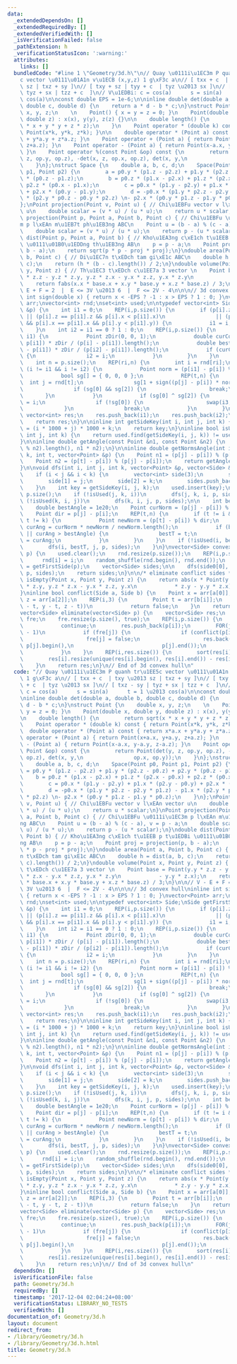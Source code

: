 ```yaml
---
data:
  _extendedDependsOn: []
  _extendedRequiredBy: []
  _extendedVerifiedWith: []
  _isVerificationFailed: false
  _pathExtension: h
  _verificationStatusIcon: ':warning:'
  attributes:
    links: []
  bundledCode: "#line 1 \"Geometry/3d.h\"\n// Quay \u0111i\u1EC3m P quanh tr\u1EE5\
    c vector \u0111\u01A1n v\u1ECB (x,y,z) 1 g\xF3c a\n// [ txx + c  | txy \u2013\
    \ sz | txz + sy ]\n// [ txy + sz | tyy + c  | tyz \u2013 sx ]\n// [ txz - sy |\
    \ tyz + sx | tzz + c  ]\n// V\u1EDBi: c = cos(a)      s = sin(a)      t = 1 \u2013\
    \ cos(a)\n\nconst double EPS = 1e-6;\n\ninline double det(double a, double b,\
    \ double c, double d) {\n    return a * d - b * c;\n}\nstruct Point {\n    double\
    \ x, y, z;\n    \n    Point() { x = y = z = 0; }\n    Point(double x, double y,\
    \ double z) : x(x), y(y), z(z) {}\n\n    double length() {\n        return sqrt(x\
    \ * x + y * y + z * z);\n    }\n    Point operator * (double k) const { return\
    \ Point(x*k, y*k, z*k); }\n\n    double operator * (Point a) const { return x*a.x\
    \ + y*a.y + z*a.z; }\n    Point operator + (Point a) { return Point(x+a.x, y+a.y,\
    \ z+a.z); }\n    Point operator - (Point a) { return Point(x-a.x, y-a.y, z-a.z);\
    \ }\n    Point operator %(const Point &op) const {\n        return Point(det(y,\
    \ z, op.y, op.z), -det(x, z, op.x, op.z), det(x, y,\n                op.x, op.y));\n\
    \    }\n};\nstruct Space {\n    double a, b, c, d;\n    Space(Point p0, Point\
    \ p1, Point p2) {\n        a = p0.y * (p1.z - p2.z) + p1.y * (p2.z - p0.z) + p2.y\
    \ * (p0.z - p1.z);\n        b = p0.z * (p1.x - p2.x) + p1.z * (p2.x - p0.x) +\
    \ p2.z * (p0.x - p1.x);\n        c = p0.x * (p1.y - p2.y) + p1.x * (p2.y - p0.y)\
    \ + p2.x * (p0.y - p1.y);\n        d = -p0.x * (p1.y * p2.z - p2.y * p1.z) - p1.x\
    \ * (p2.y * p0.z - p0.y * p2.z) \n- p2.x * (p0.y * p1.z - p1.y * p0.z);\n    }\n\
    };\nPoint projection(Point v, Point u) { // Chi\u1EBFu vector v l\xEAn vector\
    \ u\n    double scalar = (v * u) / (u * u);\n    return u * scalar;\n}\nPoint\
    \ projection(Point p, Point a, Point b, Point c) { // Chi\u1EBFu \u0111i\u1EC3\
    m p l\xEAn m\u1EB7t ph\u1EB3ng ABC\n    Point u = (b - a) % (c - a), v = p - a;\n\
    \    double scalar = (v * u) / (u * u);\n    return p - (u * scalar);\n}\ndouble\
    \ dist(Point p, Point a, Point b) { // Kho\u1EA3ng c\xE1ch t\u1EEB p t\u1EDBi\
    \ \u0111\u01B0\u1EDDng th\u1EB3ng AB\n    p = p - a;\n    Point proj = projection(p,\
    \ b - a);\n    return sqrt(p * p - proj * proj);\n}\ndouble area(Point a, Point\
    \ b, Point c) { // Di\u1EC7n t\xEDch tam gi\xE1c ABC\n    double h = dist(a, b,\
    \ c);\n    return (h * (b - c).length()) / 2;\n}\ndouble volume(Point x, Point\
    \ y, Point z) { // Th\u1EC3 t\xEDch c\u1EE7a 3 vector \n    Point base = Point(y.y\
    \ * z.z - y.z * z.y, y.z * z.x - y.x * z.z, y.x * z.y\n            - y.y * z.x);\n\
    \    return fabs(x.x * base.x + x.y * base.y + x.z * base.z) / 3;\n}\n\n// V -\
    \ E + F = 2  |  E <= 3V \u2013 6  |  F <= 2V - 4\n\n\n// 3d convex hull\ninline\
    \ int sign(double x) { return x < -EPS ? -1 : x > EPS ? 1 : 0; }\nvector<Point>\
    \ arr;\nvector<int> rnd;\nset<int> used;\n\ntypedef vector<int> Side;\nSide getFirstSide(vector<Point>\
    \ &p) {\n    int i1 = 0;\n    REP(i,p.size()) {\n        if (p[i].z < p[i1].z\
    \ || (p[i].z == p[i1].z && p[i].x < p[i1].x)\n                || (p[i].z == p[i1].z\
    \ && p[i].x == p[i1].x && p[i].y < p[i1].y)) {\n            i1 = i;\n        }\n\
    \    }\n    int i2 = i1 == 0 ? 1 : 0;\n    REP(i,p.size()) {\n        if (i !=\
    \ i1) {\n            Point zDir(0, 0, 1);\n            double curCos = (p[i] -\
    \ p[i1]) * zDir / (p[i] - p[i1]).length();\n            double bestCos = (p[i2]\
    \ - p[i1]) * zDir / (p[i2] - p[i1]).length();\n            if (curCos < bestCos)\
    \ {\n                i2 = i;\n            }\n        }\n    }\n    int i3 = -1;\n\
    \    int n = p.size();\n    REP(ri,n) {\n        int i = rnd[ri];\n        if\
    \ (i != i1 && i != i2) {\n            Point norm = (p[i1] - p[i]) % (p[i2] - p[i]);\n\
    \            bool sg[] = { 0, 0, 0 };\n            REP(t,n) {\n              \
    \  int j = rnd[t];\n                sg[1 + sign((p[j] - p[i]) * norm)] = true;\n\
    \                if (sg[0] && sg[2]) {\n                    break;\n         \
    \       }\n            }\n            if (sg[0] ^ sg[2]) {\n                i3\
    \ = i;\n                if (!sg[0]) {\n                    swap(i3, i2);\n   \
    \             }\n                break;\n            }\n        }\n    }\n   \
    \ vector<int> res;\n    res.push_back(i1);\n    res.push_back(i2);\n    res.push_back(i3);\n\
    \    return res;\n}\n\ninline int getSideKey(int i, int j, int k) {\n    int key\
    \ = (i * 1000 + j) * 1000 + k;\n    return key;\n}\ninline bool isUsed(int i,\
    \ int j, int k) {\n    return used.find(getSideKey(i, j, k)) != used.end();\n\
    }\n\ninline double getAngle(const Point &n1, const Point &n2) {\n    return atan2((n1\
    \ % n2).length(), n1 * n2);\n}\n\ninline double getNormsAngle(int i, int j, int\
    \ k, int t, vector<Point> &p) {\n    Point n1 = (p[j] - p[i]) % (p[k] - p[i]);\n\
    \    Point n2 = (p[t] - p[i]) % (p[j] - p[i]);\n    return getAngle(n1, n2);\n\
    }\n\nvoid dfs(int i, int j, int k, vector<Point> &p, vector<Side> &sides) {\n\
    \    if (i < j && i < k) {\n        vector<int> side(3);\n        side[0] = i;\n\
    \        side[1] = j;\n        side[2] = k;\n        sides.push_back(side);\n\
    \    }\n    int key = getSideKey(i, j, k);\n    used.insert(key);\n    int n =\
    \ p.size();\n    if (!isUsed(j, k, i))\n        dfs(j, k, i, p, sides);\n    if\
    \ (!isUsed(k, i, j))\n        dfs(k, i, j, p, sides);\n\n    int bestT = -1;\n\
    \    double bestAngle = 1e20;\n    Point curNorm = (p[j] - p[i]) % (p[k] - p[i]);\n\
    \    Point dir = p[j] - p[i];\n    REP(t,n) {\n        if (t != i && t != j &&\
    \ t != k) {\n            Point newNorm = (p[t] - p[i]) % dir;\n            double\
    \ curAng = curNorm * newNorm / newNorm.length();\n            if (bestT == -1\
    \ || curAng > bestAngle) {\n                bestT = t;\n                bestAngle\
    \ = curAng;\n            }\n        }\n    }\n    if (!isUsed(i, bestT, j)) {\n\
    \        dfs(i, bestT, j, p, sides);\n    }\n}\nvector<Side> convexHull3d(vector<Point>\
    \ p) {\n    used.clear();\n    rnd.resize(p.size());\n    REP(i,p.size())\n  \
    \      rnd[i] = i;\n    random_shuffle(rnd.begin(), rnd.end());\n    Side side0\
    \ = getFirstSide(p);\n    vector<Side> sides;\n\n    dfs(side0[0], side0[1], side0[2],\
    \ p, sides);\n    return sides;\n}\n\n/* eliminate conflict sides */\ninline bool\
    \ isEmpty(Point x, Point y, Point z) {\n    return abs(x * Point(y.y * z.z - y.z\
    \ * z.y, y.z * z.x - y.x * z.z, y.x\n            * z.y - y.y * z.x)) <= EPS;\n\
    }\ninline bool conflict(Side a, Side b) {\n    Point x = arr[a[0]], y = arr[a[1]],\
    \ z = arr[a[2]];\n    REP(i,3) {\n        Point t = arr[b[i]];\n        if (!isEmpty(x\
    \ - t, y - t, z - t))\n            return false;\n    }\n    return true;\n}\n\
    vector<Side> eliminate(vector<Side> p) {\n    vector<Side> res;\n    vector<bool>\
    \ fre;\n    fre.resize(p.size(), true);\n    REP(i,p.size()) {\n        if (!fre[i])\n\
    \            continue;\n        res.push_back(p[i]);\n        FOR(j,i+1,p.size()\
    \ - 1)\n            if (fre[j]) {\n                if (conflict(p[i], p[j])) {\n\
    \                    fre[j] = false;\n                    res.back().insert(res.back().end(),\
    \ p[j].begin(),\n                            p[j].end());\n                }\n\
    \            }\n    }\n    REP(i,res.size()) {\n        sort(res[i].begin(), res[i].end());\n\
    \        res[i].resize(unique(res[i].begin(), res[i].end()) - res[i].begin());\n\
    \    }\n    return res;\n}\n// End of 3d convex hull\n"
  code: "// Quay \u0111i\u1EC3m P quanh tr\u1EE5c vector \u0111\u01A1n v\u1ECB (x,y,z)\
    \ 1 g\xF3c a\n// [ txx + c  | txy \u2013 sz | txz + sy ]\n// [ txy + sz | tyy\
    \ + c  | tyz \u2013 sx ]\n// [ txz - sy | tyz + sx | tzz + c  ]\n// V\u1EDBi:\
    \ c = cos(a)      s = sin(a)      t = 1 \u2013 cos(a)\n\nconst double EPS = 1e-6;\n\
    \ninline double det(double a, double b, double c, double d) {\n    return a *\
    \ d - b * c;\n}\nstruct Point {\n    double x, y, z;\n    \n    Point() { x =\
    \ y = z = 0; }\n    Point(double x, double y, double z) : x(x), y(y), z(z) {}\n\
    \n    double length() {\n        return sqrt(x * x + y * y + z * z);\n    }\n\
    \    Point operator * (double k) const { return Point(x*k, y*k, z*k); }\n\n  \
    \  double operator * (Point a) const { return x*a.x + y*a.y + z*a.z; }\n    Point\
    \ operator + (Point a) { return Point(x+a.x, y+a.y, z+a.z); }\n    Point operator\
    \ - (Point a) { return Point(x-a.x, y-a.y, z-a.z); }\n    Point operator %(const\
    \ Point &op) const {\n        return Point(det(y, z, op.y, op.z), -det(x, z, op.x,\
    \ op.z), det(x, y,\n                op.x, op.y));\n    }\n};\nstruct Space {\n\
    \    double a, b, c, d;\n    Space(Point p0, Point p1, Point p2) {\n        a\
    \ = p0.y * (p1.z - p2.z) + p1.y * (p2.z - p0.z) + p2.y * (p0.z - p1.z);\n    \
    \    b = p0.z * (p1.x - p2.x) + p1.z * (p2.x - p0.x) + p2.z * (p0.x - p1.x);\n\
    \        c = p0.x * (p1.y - p2.y) + p1.x * (p2.y - p0.y) + p2.x * (p0.y - p1.y);\n\
    \        d = -p0.x * (p1.y * p2.z - p2.y * p1.z) - p1.x * (p2.y * p0.z - p0.y\
    \ * p2.z) \n- p2.x * (p0.y * p1.z - p1.y * p0.z);\n    }\n};\nPoint projection(Point\
    \ v, Point u) { // Chi\u1EBFu vector v l\xEAn vector u\n    double scalar = (v\
    \ * u) / (u * u);\n    return u * scalar;\n}\nPoint projection(Point p, Point\
    \ a, Point b, Point c) { // Chi\u1EBFu \u0111i\u1EC3m p l\xEAn m\u1EB7t ph\u1EB3\
    ng ABC\n    Point u = (b - a) % (c - a), v = p - a;\n    double scalar = (v *\
    \ u) / (u * u);\n    return p - (u * scalar);\n}\ndouble dist(Point p, Point a,\
    \ Point b) { // Kho\u1EA3ng c\xE1ch t\u1EEB p t\u1EDBi \u0111\u01B0\u1EDDng th\u1EB3\
    ng AB\n    p = p - a;\n    Point proj = projection(p, b - a);\n    return sqrt(p\
    \ * p - proj * proj);\n}\ndouble area(Point a, Point b, Point c) { // Di\u1EC7\
    n t\xEDch tam gi\xE1c ABC\n    double h = dist(a, b, c);\n    return (h * (b -\
    \ c).length()) / 2;\n}\ndouble volume(Point x, Point y, Point z) { // Th\u1EC3\
    \ t\xEDch c\u1EE7a 3 vector \n    Point base = Point(y.y * z.z - y.z * z.y, y.z\
    \ * z.x - y.x * z.z, y.x * z.y\n            - y.y * z.x);\n    return fabs(x.x\
    \ * base.x + x.y * base.y + x.z * base.z) / 3;\n}\n\n// V - E + F = 2  |  E <=\
    \ 3V \u2013 6  |  F <= 2V - 4\n\n\n// 3d convex hull\ninline int sign(double x)\
    \ { return x < -EPS ? -1 : x > EPS ? 1 : 0; }\nvector<Point> arr;\nvector<int>\
    \ rnd;\nset<int> used;\n\ntypedef vector<int> Side;\nSide getFirstSide(vector<Point>\
    \ &p) {\n    int i1 = 0;\n    REP(i,p.size()) {\n        if (p[i].z < p[i1].z\
    \ || (p[i].z == p[i1].z && p[i].x < p[i1].x)\n                || (p[i].z == p[i1].z\
    \ && p[i].x == p[i1].x && p[i].y < p[i1].y)) {\n            i1 = i;\n        }\n\
    \    }\n    int i2 = i1 == 0 ? 1 : 0;\n    REP(i,p.size()) {\n        if (i !=\
    \ i1) {\n            Point zDir(0, 0, 1);\n            double curCos = (p[i] -\
    \ p[i1]) * zDir / (p[i] - p[i1]).length();\n            double bestCos = (p[i2]\
    \ - p[i1]) * zDir / (p[i2] - p[i1]).length();\n            if (curCos < bestCos)\
    \ {\n                i2 = i;\n            }\n        }\n    }\n    int i3 = -1;\n\
    \    int n = p.size();\n    REP(ri,n) {\n        int i = rnd[ri];\n        if\
    \ (i != i1 && i != i2) {\n            Point norm = (p[i1] - p[i]) % (p[i2] - p[i]);\n\
    \            bool sg[] = { 0, 0, 0 };\n            REP(t,n) {\n              \
    \  int j = rnd[t];\n                sg[1 + sign((p[j] - p[i]) * norm)] = true;\n\
    \                if (sg[0] && sg[2]) {\n                    break;\n         \
    \       }\n            }\n            if (sg[0] ^ sg[2]) {\n                i3\
    \ = i;\n                if (!sg[0]) {\n                    swap(i3, i2);\n   \
    \             }\n                break;\n            }\n        }\n    }\n   \
    \ vector<int> res;\n    res.push_back(i1);\n    res.push_back(i2);\n    res.push_back(i3);\n\
    \    return res;\n}\n\ninline int getSideKey(int i, int j, int k) {\n    int key\
    \ = (i * 1000 + j) * 1000 + k;\n    return key;\n}\ninline bool isUsed(int i,\
    \ int j, int k) {\n    return used.find(getSideKey(i, j, k)) != used.end();\n\
    }\n\ninline double getAngle(const Point &n1, const Point &n2) {\n    return atan2((n1\
    \ % n2).length(), n1 * n2);\n}\n\ninline double getNormsAngle(int i, int j, int\
    \ k, int t, vector<Point> &p) {\n    Point n1 = (p[j] - p[i]) % (p[k] - p[i]);\n\
    \    Point n2 = (p[t] - p[i]) % (p[j] - p[i]);\n    return getAngle(n1, n2);\n\
    }\n\nvoid dfs(int i, int j, int k, vector<Point> &p, vector<Side> &sides) {\n\
    \    if (i < j && i < k) {\n        vector<int> side(3);\n        side[0] = i;\n\
    \        side[1] = j;\n        side[2] = k;\n        sides.push_back(side);\n\
    \    }\n    int key = getSideKey(i, j, k);\n    used.insert(key);\n    int n =\
    \ p.size();\n    if (!isUsed(j, k, i))\n        dfs(j, k, i, p, sides);\n    if\
    \ (!isUsed(k, i, j))\n        dfs(k, i, j, p, sides);\n\n    int bestT = -1;\n\
    \    double bestAngle = 1e20;\n    Point curNorm = (p[j] - p[i]) % (p[k] - p[i]);\n\
    \    Point dir = p[j] - p[i];\n    REP(t,n) {\n        if (t != i && t != j &&\
    \ t != k) {\n            Point newNorm = (p[t] - p[i]) % dir;\n            double\
    \ curAng = curNorm * newNorm / newNorm.length();\n            if (bestT == -1\
    \ || curAng > bestAngle) {\n                bestT = t;\n                bestAngle\
    \ = curAng;\n            }\n        }\n    }\n    if (!isUsed(i, bestT, j)) {\n\
    \        dfs(i, bestT, j, p, sides);\n    }\n}\nvector<Side> convexHull3d(vector<Point>\
    \ p) {\n    used.clear();\n    rnd.resize(p.size());\n    REP(i,p.size())\n  \
    \      rnd[i] = i;\n    random_shuffle(rnd.begin(), rnd.end());\n    Side side0\
    \ = getFirstSide(p);\n    vector<Side> sides;\n\n    dfs(side0[0], side0[1], side0[2],\
    \ p, sides);\n    return sides;\n}\n\n/* eliminate conflict sides */\ninline bool\
    \ isEmpty(Point x, Point y, Point z) {\n    return abs(x * Point(y.y * z.z - y.z\
    \ * z.y, y.z * z.x - y.x * z.z, y.x\n            * z.y - y.y * z.x)) <= EPS;\n\
    }\ninline bool conflict(Side a, Side b) {\n    Point x = arr[a[0]], y = arr[a[1]],\
    \ z = arr[a[2]];\n    REP(i,3) {\n        Point t = arr[b[i]];\n        if (!isEmpty(x\
    \ - t, y - t, z - t))\n            return false;\n    }\n    return true;\n}\n\
    vector<Side> eliminate(vector<Side> p) {\n    vector<Side> res;\n    vector<bool>\
    \ fre;\n    fre.resize(p.size(), true);\n    REP(i,p.size()) {\n        if (!fre[i])\n\
    \            continue;\n        res.push_back(p[i]);\n        FOR(j,i+1,p.size()\
    \ - 1)\n            if (fre[j]) {\n                if (conflict(p[i], p[j])) {\n\
    \                    fre[j] = false;\n                    res.back().insert(res.back().end(),\
    \ p[j].begin(),\n                            p[j].end());\n                }\n\
    \            }\n    }\n    REP(i,res.size()) {\n        sort(res[i].begin(), res[i].end());\n\
    \        res[i].resize(unique(res[i].begin(), res[i].end()) - res[i].begin());\n\
    \    }\n    return res;\n}\n// End of 3d convex hull\n"
  dependsOn: []
  isVerificationFile: false
  path: Geometry/3d.h
  requiredBy: []
  timestamp: '2017-12-04 02:04:24+08:00'
  verificationStatus: LIBRARY_NO_TESTS
  verifiedWith: []
documentation_of: Geometry/3d.h
layout: document
redirect_from:
- /library/Geometry/3d.h
- /library/Geometry/3d.h.html
title: Geometry/3d.h
---
```

